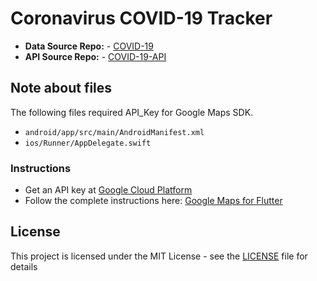 # Coronavirus COVID-19 Tracker

* **Data Source Repo:** - [COVID-19](https://github.com/CSSEGISandData/COVID-19)
* **API Source Repo:** - [COVID-19-API](https://github.com/mathdroid/covid-19-api)

## Note about files

The following files required API_Key for Google Maps SDK. 

- `android/app/src/main/AndroidManifest.xml`
- `ios/Runner/AppDelegate.swift`

### Instructions

- Get an API key at [Google Cloud Platform](https://cloud.google.com/maps-platform/)
- Follow the complete instructions here: [Google Maps for Flutter](https://pub.dev/packages/google_maps_flutter)

## License

This project is licensed under the MIT License - see the [LICENSE](LICENSE) file for details
